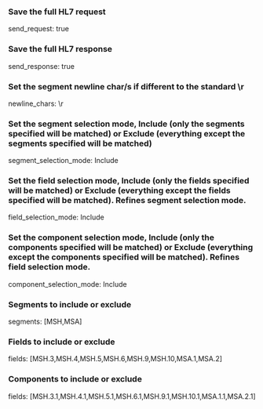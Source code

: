 ### Save the full HL7 request

send_request: true


### Save the full HL7 response

send_response: true


### Set the segment newline char/s if different to the standard \r

newline_chars: \r


### Set the segment selection mode, Include (only the segments specified will be matched) or Exclude (everything except the segments specified will be matched)

segment_selection_mode: Include


### Set the field selection mode, Include (only the fields specified will be matched) or Exclude (everything except the fields specified will be matched). Refines segment selection mode.

field_selection_mode: Include


### Set the component selection mode, Include (only the components specified will be matched) or Exclude (everything except the components specified will be matched). Refines field selection mode.

component_selection_mode: Include


### Segments to include or exclude

segments: [MSH,MSA]


### Fields to include or exclude

fields: [MSH.3,MSH.4,MSH.5,MSH.6,MSH.9,MSH.10,MSA.1,MSA.2]


### Components to include or exclude

fields: [MSH.3.1,MSH.4.1,MSH.5.1,MSH.6.1,MSH.9.1,MSH.10.1,MSA.1.1,MSA.2.1]

  
